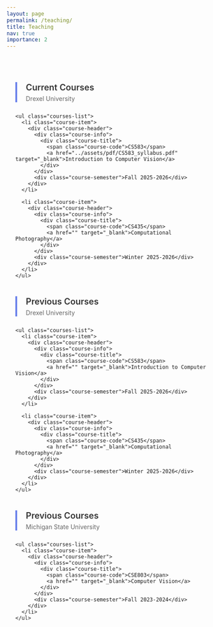 ```yaml
---
layout: page
permalink: /teaching/
title: Teaching
nav: true
importance: 2
---
```


<style>
  .teaching-container {
    max-width: 1000px;
    margin: 0 auto;
    padding: 20px;
  }
  
  .teaching-intro {
    background: linear-gradient(135deg, #667eea 0%, #764ba2 100%);
    color: white;
    padding: 30px;
    border-radius: 12px;
    margin-bottom: 40px;
    text-align: center;
    box-shadow: 0 4px 15px rgba(0,0,0,0.1);
  }
  
  .teaching-intro h2 {
    margin: 0 0 15px 0;
    font-size: 1.5em;
    font-weight: 600;
  }
  
  .teaching-intro p {
    margin: 0;
    font-size: 1.1em;
    opacity: 0.95;
    line-height: 1.6;
  }
  
  .courses-section {
    margin: 40px 0;
  }
  
  .section-header {
    border-left: 4px solid #667eea;
    padding-left: 20px;
    margin: 30px 0 25px 0;
  }
  
  .section-header h3 {
    margin: 0;
    color: #333;
    font-size: 1.4em;
    font-weight: 600;
  }
  
  .section-header .institution {
    color: #666;
    font-size: 1em;
    margin-top: 5px;
  }
  
  .courses-list {
    list-style: none;
    padding: 0;
    margin: 0;
  }
  
  .course-item {
    background: white;
    border: 1px solid #e9ecef;
    border-radius: 8px;
    margin-bottom: 15px;
    transition: all 0.3s ease;
    overflow: hidden;
  }
  
  .course-item:hover {
    transform: translateY(-2px);
    box-shadow: 0 4px 20px rgba(0,0,0,0.1);
    border-color: #667eea;
  }
  
  .course-header {
    padding: 20px 25px;
    display: flex;
    justify-content: space-between;
    align-items: center;
    flex-wrap: wrap;
    gap: 15px;
  }
  
  .course-info {
    flex: 1;
    min-width: 300px;
  }
  
  .course-title {
    font-size: 1.2em;
    font-weight: 600;
    color: #333;
    margin-bottom: 5px;
  }
  
  .course-title a {
    color: #667eea;
    text-decoration: none;
    transition: color 0.3s ease;
  }
  
  .course-title a:hover {
    color: #764ba2;
  }
  
  .course-code {
    background: #f8f9fa;
    color: #495057;
    padding: 4px 10px;
    border-radius: 4px;
    font-size: 0.9em;
    font-weight: 500;
    margin-right: 10px;
  }
  
  .course-details {
    color: #666;
    font-size: 0.95em;
    margin-top: 8px;
  }
  
  .course-semester {
    background: #667eea;
    color: white;
    padding: 8px 16px;
    border-radius: 20px;
    font-size: 0.9em;
    font-weight: 500;
    white-space: nowrap;
  }
  
  .no-courses {
    text-align: center;
    color: #666;
    font-style: italic;
    padding: 40px 20px;
    background: #f8f9fa;
    border-radius: 8px;
    border: 2px dashed #ddd;
  }
  
  @media (max-width: 768px) {
    .course-header {
      flex-direction: column;
      align-items: flex-start;
    }
    
    .course-info {
      min-width: auto;
      width: 100%;
    }
    
    .course-semester {
      align-self: flex-start;
    }
    
    .teaching-intro {
      padding: 25px 20px;
    }
    
    .section-header {
      padding-left: 15px;
    }
  }
</style>

<div class="teaching-container">

  <div class="courses-section">
    <div class="section-header">
      <h3>Current Courses</h3>
      <div class="institution">Drexel University</div>
    </div>
    
    <ul class="courses-list">
      <li class="course-item">
        <div class="course-header">
          <div class="course-info">
            <div class="course-title">
              <span class="course-code">CS583</span>
              <a href="../assets/pdf/CS583_syllabus.pdf" target="_blank">Introduction to Computer Vision</a>
            </div>
          </div>
          <div class="course-semester">Fall 2025-2026</div>
        </div>
      </li>
      
      <li class="course-item">
        <div class="course-header">
          <div class="course-info">
            <div class="course-title">
              <span class="course-code">CS435</span>
              <a href="" target="_blank">Computational Photography</a>
            </div>
          </div>
          <div class="course-semester">Winter 2025-2026</div>
        </div>
      </li>
    </ul>
  </div>

  <div class="courses-section">
    <div class="section-header">
      <h3>Previous Courses</h3>
      <div class="institution">Drexel University</div>
    </div>
    
    <ul class="courses-list">
      <li class="course-item">
        <div class="course-header">
          <div class="course-info">
            <div class="course-title">
              <span class="course-code">CS583</span>
              <a href="" target="_blank">Introduction to Computer Vision</a>
            </div>
          </div>
          <div class="course-semester">Fall 2025-2026</div>
        </div>
      </li>
      
      <li class="course-item">
        <div class="course-header">
          <div class="course-info">
            <div class="course-title">
              <span class="course-code">CS435</span>
              <a href="" target="_blank">Computational Photography</a>
            </div>
          </div>
          <div class="course-semester">Winter 2025-2026</div>
        </div>
      </li>
    </ul>
  </div>


  <!-- Previous Courses - Michigan State University -->
  <div class="courses-section">
    <div class="section-header">
      <h3>Previous Courses</h3>
      <div class="institution">Michigan State University</div>
    </div>
    
    <ul class="courses-list">
      <li class="course-item">
        <div class="course-header">
          <div class="course-info">
            <div class="course-title">
              <span class="course-code">CSE803</span>
              <a href="" target="_blank">Computer Vision</a>
            </div>
          </div>
          <div class="course-semester">Fall 2023-2024</div>
        </div>
      </li>
    </ul>
  </div>
</div>